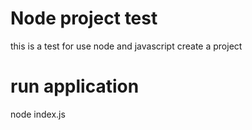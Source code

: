 # Node project test
  this is a test for use node and javascript create a project

# run application
  node index.js

